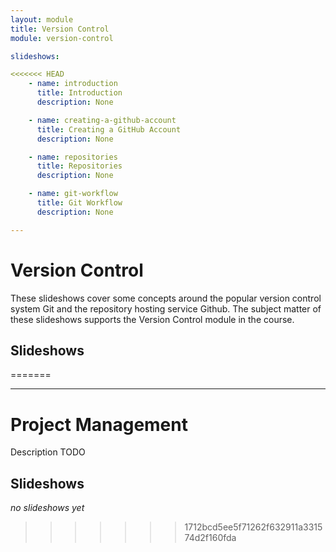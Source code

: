 ```yaml
---
layout: module
title: Version Control
module: version-control

slideshows:

<<<<<<< HEAD
    - name: introduction
      title: Introduction
      description: None

    - name: creating-a-github-account
      title: Creating a GitHub Account
      description: None

    - name: repositories
      title: Repositories
      description: None

    - name: git-workflow
      title: Git Workflow
      description: None

---
```


# Version Control

These slideshows cover some concepts around the popular version control system Git and the repository hosting service Github. The subject matter of these slideshows supports the Version Control module in the course.

## Slideshows
=======


---

# Project Management

Description TODO

## Slideshows

_no slideshows yet_



>>>>>>> 1712bcd5ee5f71262f632911a331574d2f160fda
